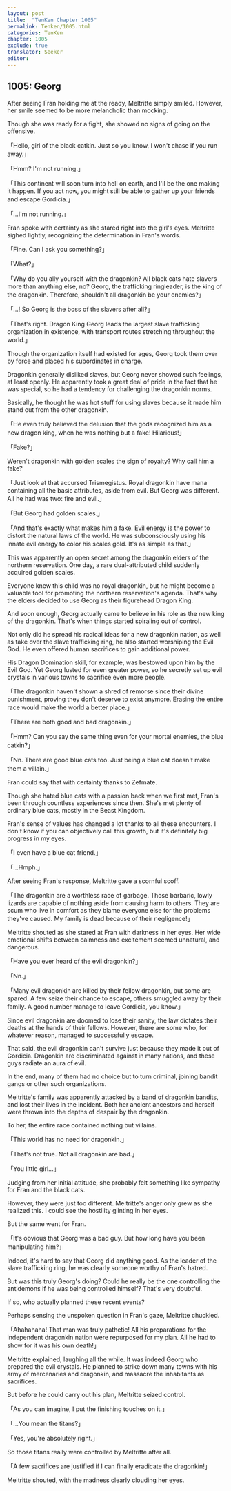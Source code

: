 ```yaml
---
layout: post
title:  "TenKen Chapter 1005"
permalink: Tenken/1005.html
categories: TenKen
chapter: 1005
exclude: true
translator: Seeker
editor: 
---
```

<h2>1005: Georg</h2>

After seeing Fran holding me at the ready, Meltritte simply smiled. However, her smile seemed to be more melancholic than mocking.

Though she was ready for a fight, she showed no signs of going on the offensive.

「Hello, girl of the black catkin. Just so you know, I won't chase if you run away.」

「Hmm? I'm not running.」

「This continent will soon turn into hell on earth, and I'll be the one making it happen. If you act now, you might still be able to gather up your friends and escape Gordicia.」

「...I'm not running.」

Fran spoke with certainty as she stared right into the girl's eyes. Meltritte sighed lightly, recognizing the determination in Fran's words.

「Fine. Can I ask you something?」

「What?」

「Why do you ally yourself with the dragonkin? All black cats hate slavers more than anything else, no? Georg, the trafficking ringleader, is the king of the dragonkin. Therefore, shouldn't all dragonkin be your enemies?」

「...! So Georg is the boss of the slavers after all?」

「That's right. Dragon King Georg leads the largest slave trafficking organization in existence, with transport routes stretching throughout the world.」

Though the organization itself had existed for ages, Georg took them over by force and placed his subordinates in charge.

Dragonkin generally disliked slaves, but Georg never showed such feelings, at least openly. He apparently took a great deal of pride in the fact that he was special, so he had a tendency for challenging the dragonkin norms.

Basically, he thought he was hot stuff for using slaves because it made him stand out from the other dragonkin.

「He even truly believed the delusion that the gods recognized him as a new dragon king, when he was nothing but a fake! Hilarious!」

「Fake?」

Weren't dragonkin with golden scales the sign of royalty? Why call him a fake?

「Just look at that accursed Trismegistus. Royal dragonkin have mana containing all the basic attributes, aside from evil. But Georg was different. All he had was two: fire and evil.」

「But Georg had golden scales.」

「And that's exactly what makes him a fake. Evil energy is the power to distort the natural laws of the world. He was subconsciously using his innate evil energy to color his scales gold. It's as simple as that.」

This was apparently an open secret among the dragonkin elders of the northern reservation. One day, a rare dual-attributed child suddenly acquired golden scales.

Everyone knew this child was no royal dragonkin, but he might become a valuable tool for promoting the northern reservation's agenda. That's why the elders decided to use Georg as their figurehead Dragon King.

And soon enough, Georg actually came to believe in his role as the new king of the dragonkin. That's when things started spiraling out of control.

Not only did he spread his radical ideas for a new dragonkin nation, as well as take over the slave trafficking ring, he also started worshiping the Evil God. He even offered human sacrifices to gain additional power.

His Dragon Domination skill, for example, was bestowed upon him by the Evil God. Yet Georg lusted for even greater power, so he secretly set up evil crystals in various towns to sacrifice even more people.

「The dragonkin haven't shown a shred of remorse since their divine punishment, proving they don't deserve to exist anymore. Erasing the entire race would make the world a better place.」

「There are both good and bad dragonkin.」

「Hmm? Can you say the same thing even for your mortal enemies, the blue catkin?」

「Nn. There are good blue cats too. Just being a blue cat doesn't make them a villain.」

Fran could say that with certainty thanks to Zefmate.

Though she hated blue cats with a passion back when we first met, Fran's been through countless experiences since then. She's met plenty of ordinary blue cats, mostly in the Beast Kingdom.

Fran's sense of values has changed a lot thanks to all these encounters. I don't know if you can objectively call this growth, but it's definitely big progress in my eyes.

「I even have a blue cat friend.」

「...Hmph.」

After seeing Fran's response, Meltritte gave a scornful scoff.

「The dragonkin are a worthless race of garbage. Those barbaric, lowly lizards are capable of nothing aside from causing harm to others. They are scum who live in comfort as they blame everyone else for the problems they've caused. My family is dead because of their negligence!」

Meltritte shouted as she stared at Fran with darkness in her eyes. Her wide emotional shifts between calmness and excitement seemed unnatural, and dangerous.

「Have you ever heard of the evil dragonkin?」

「Nn.」

「Many evil dragonkin are killed by their fellow dragonkin, but some are spared. A few seize their chance to escape, others smuggled away by their family. A good number manage to leave Gordicia, you know.」

Since evil dragonkin are doomed to lose their sanity, the law dictates their deaths at the hands of their fellows. However, there are some who, for whatever reason, managed to successfully escape.

That said, the evil dragonkin can't survive just because they made it out of Gordicia. Dragonkin are discriminated against in many nations, and these guys radiate an aura of evil.

In the end, many of them had no choice but to turn criminal, joining bandit gangs or other such organizations.

Meltritte's family was apparently attacked by a band of dragonkin bandits, and lost their lives in the incident. Both her ancient ancestors and herself were thrown into the depths of despair by the dragonkin.

To her, the entire race contained nothing but villains.

「This world has no need for dragonkin.」

「That's not true. Not all dragonkin are bad.」

「You little girl...」

Judging from her initial attitude, she probably felt something like sympathy for Fran and the black cats.

However, they were just too different. Meltritte's anger only grew as she realized this. I could see the hostility glinting in her eyes.

But the same went for Fran.

「It's obvious that Georg was a bad guy. But how long have you been manipulating him?」

Indeed, it's hard to say that Georg did anything good. As the leader of the slave trafficking ring, he was clearly someone worthy of Fran's hatred.

But was this truly Georg's doing? Could he really be the one controlling the antidemons if he was being controlled himself? That's very doubtful.

If so, who actually planned these recent events?

Perhaps sensing the unspoken question in Fran's gaze, Meltritte chuckled.

「Ahahahaha! That man was truly pathetic! All his preparations for the independent dragonkin nation were repurposed for my plan. All he had to show for it was his own death!」

Meltritte explained, laughing all the while. It was indeed Georg who prepared the evil crystals. He planned to strike down many towns with his army of mercenaries and dragonkin, and massacre the inhabitants as sacrifices.

But before he could carry out his plan, Meltritte seized control.

「As you can imagine, I put the finishing touches on it.」

「...You mean the titans?」

「Yes, you're absolutely right.」

So those titans really were controlled by Meltritte after all.

「A few sacrifices are justified if I can finally eradicate the dragonkin!」

Meltritte shouted, with the madness clearly clouding her eyes.


